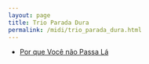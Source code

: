 ```yaml
---
layout: page
title: Trio Parada Dura
permalink: /midi/trio_parada_dura.html
---
```


* [Por que Você não Passa Lá](http://srv.victor3d.com.br/midi/Por_Que_Voce_Nao_Passa_La.mid)